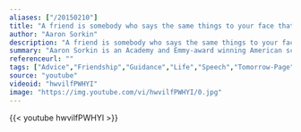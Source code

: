 ```yaml
---
aliases: ["/20150210"]
title: "A friend is somebody who says the same things to your face that they would say if you're not in the room."
author: "Aaron Sorkin"
description: "A friend is somebody who says the same things to your face that they would say if you're not in the room. - Aaron Sorkin quotes from GetInspired365.com"
summary: "Aaron Sorkin is an Academy and Emmy-award winning American screenwriter, producer, and playwright. Aaron’s journey was not a straightforward one. Despite huge highs, Sorkin has endured massive lows including a drug addiction that caused him to hit rock bottom. In this moving commencement speech, Sorkin advises students on how they can positively impact this world."
referenceurl: ""
tags: ["Advice","Friendship","Guidance","Life","Speech","Tomorrow-Page",]
source: "youtube"
videoid: "hwvilfPWHYI"
image: "https://img.youtube.com/vi/hwvilfPWHYI/0.jpg"
---
```


{{< youtube hwvilfPWHYI >}}
